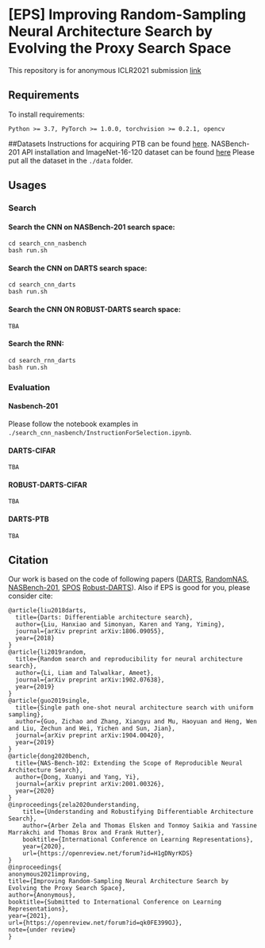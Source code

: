 # [EPS] Improving Random-Sampling Neural Architecture Search by Evolving the Proxy Search Space 

This repository is for anonymous ICLR2021 submission [link](https://openreview.net/forum?id=qk0FE399OJ)
## Requirements

To install requirements:

```
Python >= 3.7, PyTorch >= 1.0.0, torchvision >= 0.2.1, opencv
```

##Datasets
Instructions for acquiring PTB can be found [here](https://github.com/salesforce/awd-lstm-lm).
NASBench-201 API installation and ImageNet-16-120 dataset can be found [here](https://github.com/D-X-Y/NAS-Bench-201)
Please put all the dataset in the ```./data``` folder.
## Usages 
### Search
#### Search the CNN on NASBench-201 search space:
```
cd search_cnn_nasbench
bash run.sh
```
#### Search the CNN on DARTS search space:
```
cd search_cnn_darts
bash run.sh
```
#### Search the CNN ON ROBUST-DARTS search space: 
```
TBA
```
#### Search the RNN:
```
cd search_rnn_darts
bash run.sh
```
### Evaluation
#### Nasbench-201
Please follow the notebook examples in ```./search_cnn_nasbench/InstructionForSelection.ipynb```.
#### DARTS-CIFAR
```
TBA
```
#### ROBUST-DARTS-CIFAR
```
TBA
```
#### DARTS-PTB
```
TBA
```

## Citation
Our work is based on the code of following papers ([DARTS](https://github.com/quark0/darts), [RandomNAS](https://github.com/liamcli/randomNAS_release), [NASBench-201](https://github.com/D-X-Y/AutoDL-Projects), [SPOS](https://github.com/megvii-model/SinglePathOneShot)
[Robust-DARTS](https://github.com/automl/RobustDARTS)). Also if EPS is good for you, please consider cite:
```
@article{liu2018darts,
  title={Darts: Differentiable architecture search},
  author={Liu, Hanxiao and Simonyan, Karen and Yang, Yiming},
  journal={arXiv preprint arXiv:1806.09055},
  year={2018}
}
@article{li2019random,
  title={Random search and reproducibility for neural architecture search},
  author={Li, Liam and Talwalkar, Ameet},
  journal={arXiv preprint arXiv:1902.07638},
  year={2019}
}
@article{guo2019single,
  title={Single path one-shot neural architecture search with uniform sampling},
  author={Guo, Zichao and Zhang, Xiangyu and Mu, Haoyuan and Heng, Wen and Liu, Zechun and Wei, Yichen and Sun, Jian},
  journal={arXiv preprint arXiv:1904.00420},
  year={2019}
}
@article{dong2020bench,
  title={NAS-Bench-102: Extending the Scope of Reproducible Neural Architecture Search},
  author={Dong, Xuanyi and Yang, Yi},
  journal={arXiv preprint arXiv:2001.00326},
  year={2020}
}
@inproceedings{zela2020understanding,
	title={Understanding and Robustifying Differentiable Architecture Search},
	author={Arber Zela and Thomas Elsken and Tonmoy Saikia and Yassine Marrakchi and Thomas Brox and Frank Hutter},
	booktitle={International Conference on Learning Representations},
	year={2020},
	url={https://openreview.net/forum?id=H1gDNyrKDS}
}
@inproceedings{
anonymous2021improving,
title={Improving Random-Sampling Neural Architecture Search by Evolving the Proxy Search Space},
author={Anonymous},
booktitle={Submitted to International Conference on Learning Representations},
year={2021},
url={https://openreview.net/forum?id=qk0FE399OJ},
note={under review}
}
```
